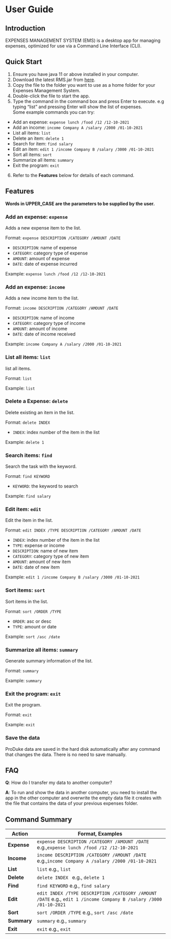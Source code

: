 # User Guide

## Introduction

EXPENSES MANAGEMENT SYSTEM (EMS) is a desktop app for managing expenses, optimized for use via a Command Line
Interface (CLI).

## Quick Start

1. Ensure you have java 11 or above installed in your computer.
2. Download the latest RMS.jar from [here](https://github.com/AY2122S1-TIC4001-F18-2/tp/releases).
3. Copy the file to the folder you want to use as a home folder for your Expenses Management System.
4. Double-click the file to start the app.
5. Type the command in the command box and press Enter to execute. e.g typing “list” and pressing Enter will show the
   list of expenses. <br/>
   Some example commands you can try:
* Add an expense: `expense lunch /food /12 /12-10-2021`
* Add an income: `income Company A /salary /2000 /01-10-2021`
* List all items: `list`
* Delete an item: `delete 1`
* Search for item: `find salary`
* Edit an item: `edit 1 /income Company B /salary /3000 /01-10-2021`
* Sort all items: `sort`
* Summarize all items: `summary`
* Exit the program: `exit`
6. Refer to the **Features** below for details of each command.

## Features

**Words in UPPER_CASE are the parameters to be supplied by the user.**

### Add an expense: `expense`

Adds a new expense item to the list.

Format: `expense DESCRIPTION /CATEGORY /AMOUNT /DATE`
* `DESCRIPTION`: name of expense
* `CATEGORY`: category type of expense
* `AMOUNT`: amount of expense
* `DATE`: date of expense incurred

Example: `expense lunch /food /12 /12-10-2021`

### Add an expense: `income`

Adds a new income item to the list.

Format: `income DESCRIPTION /CATEGORY /AMOUNT /DATE`
* `DESCRIPTION`: name of income
* `CATEGORY`: category type of income
* `AMOUNT`: amount of income
* `DATE`: date of income received

Example: `income Company A /salary /2000 /01-10-2021`

### List all items: `list`

list all items.

Format: `list`

Example: `list`

### Delete a Expense: `delete`

Delete existing an item in the list.

Format: `delete INDEX`
* `INDEX`: index number of the item in the list

Example: `delete 1`

### Search items: `find`

Search the task with the keyword.

Format: `find KEYWORD`
* `KEYWORD`: the keyword to search

Example: `find salary`

### Edit item: `edit`

Edit the item in the list.

Format: `edit INDEX /TYPE DESCRIPTION /CATEGORY /AMOUNT /DATE`
* `INDEX`: index number of the item in the list
* `TYPE`: expense or income
* `DESCRIPTION`: name of new item
* `CATEGORY`: category type of new item
* `AMOUNT`: amount of new item
* `DATE`: date of new item

Example: `edit 1 /income Company B /salary /3000 /01-10-2021`

### Sort items: `sort`

Sort items in the list.

Format: `sort /ORDER /TYPE`
* `ORDER`: asc or desc
* `TYPE`: amount or date

Example: `sort /asc /date`

### Summarize all items: `summary`

Generate summary information of the list.

Format: `summary`

Example: `summary`

### Exit the program: `exit`

Exit the program.

Format: `exit`

Example: `exit`

### Save the data

ProDuke data are saved in the hard disk automatically after any command that changes the data. There is no need to save manually.

## FAQ

**Q**: How do I transfer my data to another computer?

**A**: To run and show the data in another computer, you need to install the app in the other computer and overwrite the
empty data file it creates with the file that contains the data of your previous expenses folder.

## Command Summary

**Action** | **Format, Examples**
------------ | -------------
**Expense** | ```expense DESCRIPTION /CATEGORY /AMOUNT /DATE``` e.g.,```expense lunch /food /12 /12-10-2021```
**Income** | ```income DESCRIPTION /CATEGORY /AMOUNT /DATE``` e.g.,```income Company A /salary /2000 /01-10-2021```
**List** | ```list``` e.g., ```list```
**Delete** | ```delete INDEX ``` e.g., ```delete 1```
**Find** | ```find KEYWORD``` e.g., ```find salary```
**Edit** | ```edit INDEX /TYPE DESCRIPTION /CATEGORY /AMOUNT /DATE``` e.g., ```edit 1 /income Company B /salary /3000 /01-10-2021```
**Sort** | ```sort /ORDER /TYPE``` e.g., ```sort /asc /date```
**Summary** | ```summary``` e.g., ```summary```
**Exit** | ```exit``` e.g., ```exit```